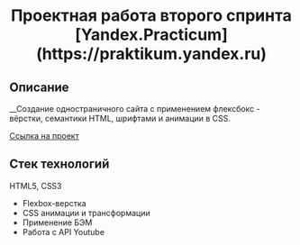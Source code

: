 
<h1 align="center"> Проектная работа второго спринта [Yandex.Practicum](https://praktikum.yandex.ru)
</h1>


## Описание
__Создание одностраничного сайта с применением флексбокс - вёрстки, семантики HTML, шрифтами и  анимации в CSS.

[Ссылка на проект](https://alexleibch.github.io/how-to-learn/)

## Стек технологий  
HTML5, CSS3
- Flexbox-верстка
- CSS анимации и трансформации
- Применение БЭМ
- Работа с API Youtube

